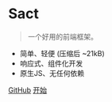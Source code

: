 # Sact

> 一个好用的前端框架。

- 简单、轻便 (压缩后 ~21kB)
- 响应式、组件化开发
- 原生JS、无任何依赖

[GitHub](https://github.com/Barrierml/sact)
[开始](#main)